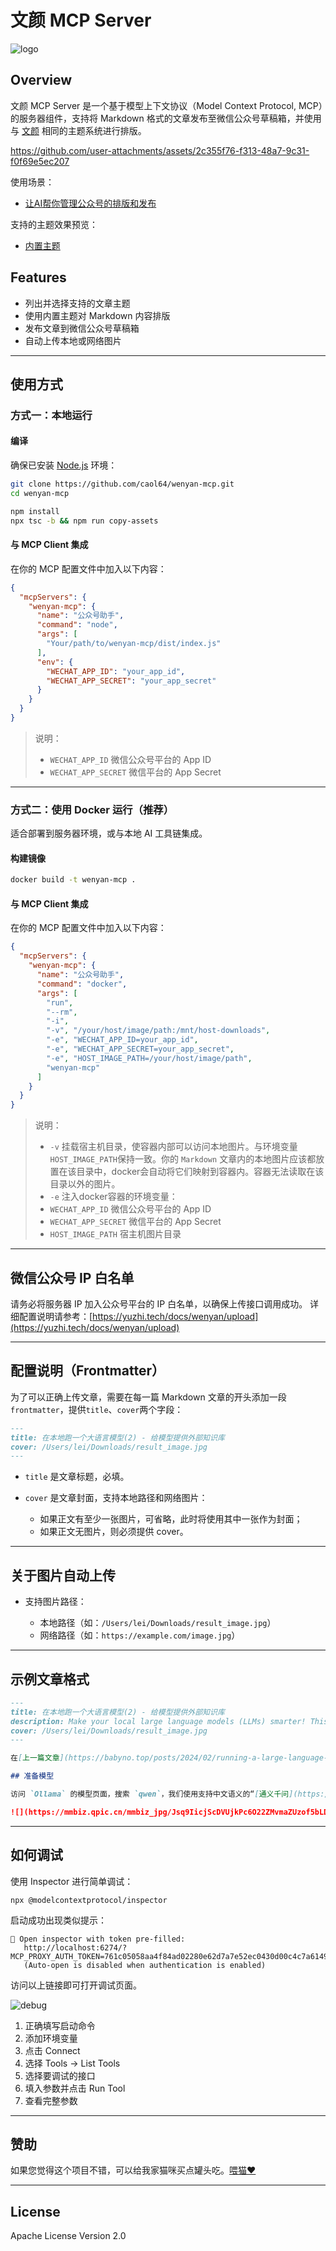 # 文颜 MCP Server

![logo](data/wenyan-mcp.png)

## Overview

文颜 MCP Server 是一个基于模型上下文协议（Model Context Protocol, MCP）的服务器组件，支持将 Markdown 格式的文章发布至微信公众号草稿箱，并使用与 [文颜](https://yuzhi.tech/wenyan) 相同的主题系统进行排版。

https://github.com/user-attachments/assets/2c355f76-f313-48a7-9c31-f0f69e5ec207

使用场景：

- [让AI帮你管理公众号的排版和发布](https://babyno.top/posts/2025/06/let-ai-help-you-manage-your-gzh-layout-and-publishing/)

支持的主题效果预览：

- [内置主题](https://yuzhi.tech/docs/wenyan/theme)

## Features

- 列出并选择支持的文章主题
- 使用内置主题对 Markdown 内容排版
- 发布文章到微信公众号草稿箱
- 自动上传本地或网络图片

---

## 使用方式

### 方式一：本地运行

#### 编译

确保已安装 [Node.js](https://nodejs.org/) 环境：

```bash
git clone https://github.com/caol64/wenyan-mcp.git
cd wenyan-mcp

npm install
npx tsc -b && npm run copy-assets
```

#### 与 MCP Client 集成

在你的 MCP 配置文件中加入以下内容：

```json
{
  "mcpServers": {
    "wenyan-mcp": {
      "name": "公众号助手",
      "command": "node",
      "args": [
        "Your/path/to/wenyan-mcp/dist/index.js"
      ],
      "env": {
        "WECHAT_APP_ID": "your_app_id",
        "WECHAT_APP_SECRET": "your_app_secret"
      }
    }
  }
}
```

> 说明：
>
> * `WECHAT_APP_ID` 微信公众号平台的 App ID
> * `WECHAT_APP_SECRET` 微信平台的 App Secret

---

### 方式二：使用 Docker 运行（推荐）

适合部署到服务器环境，或与本地 AI 工具链集成。

#### 构建镜像

```bash
docker build -t wenyan-mcp .
```

#### 与 MCP Client 集成

在你的 MCP 配置文件中加入以下内容：

```json
{
  "mcpServers": {
    "wenyan-mcp": {
      "name": "公众号助手",
      "command": "docker",
      "args": [
        "run",
        "--rm",
        "-i",
        "-v", "/your/host/image/path:/mnt/host-downloads",
        "-e", "WECHAT_APP_ID=your_app_id",
        "-e", "WECHAT_APP_SECRET=your_app_secret",
        "-e", "HOST_IMAGE_PATH=/your/host/image/path",
        "wenyan-mcp"
      ]
    }
  }
}
```

> 说明：
>
> * `-v` 挂载宿主机目录，使容器内部可以访问本地图片。与环境变量`HOST_IMAGE_PATH`保持一致。你的 `Markdown` 文章内的本地图片应该都放置在该目录中，docker会自动将它们映射到容器内。容器无法读取在该目录以外的图片。
> * `-e` 注入docker容器的环境变量：
> * `WECHAT_APP_ID` 微信公众号平台的 App ID
> * `WECHAT_APP_SECRET` 微信平台的 App Secret
> * `HOST_IMAGE_PATH` 宿主机图片目录

---

## 微信公众号 IP 白名单

请务必将服务器 IP 加入公众号平台的 IP 白名单，以确保上传接口调用成功。
详细配置说明请参考：[https://yuzhi.tech/docs/wenyan/upload](https://yuzhi.tech/docs/wenyan/upload)

---

## 配置说明（Frontmatter）

为了可以正确上传文章，需要在每一篇 Markdown 文章的开头添加一段`frontmatter`，提供`title`、`cover`两个字段：

```md
---
title: 在本地跑一个大语言模型(2) - 给模型提供外部知识库
cover: /Users/lei/Downloads/result_image.jpg
---
```

* `title` 是文章标题，必填。
* `cover` 是文章封面，支持本地路径和网络图片：

  * 如果正文有至少一张图片，可省略，此时将使用其中一张作为封面；
  * 如果正文无图片，则必须提供 cover。

---

## 关于图片自动上传

* 支持图片路径：

  * 本地路径（如：`/Users/lei/Downloads/result_image.jpg`）
  * 网络路径（如：`https://example.com/image.jpg`）

---

## 示例文章格式

```md
---
title: 在本地跑一个大语言模型(2) - 给模型提供外部知识库
description: Make your local large language models (LLMs) smarter! This guide shows how to use LangChain and RAG to let them retrieve data from external knowledge bases, improving answer accuracy.
cover: /Users/lei/Downloads/result_image.jpg
---

在[上一篇文章](https://babyno.top/posts/2024/02/running-a-large-language-model-locally/)中，我们展示了如何在本地运行大型语言模型。本篇将介绍如何让模型从外部知识库中检索定制数据，提升答题准确率，让它看起来更“智能”。

## 准备模型

访问 `Ollama` 的模型页面，搜索 `qwen`，我们使用支持中文语义的“[通义千问](https://ollama.com/library/qwen:7b)”模型进行实验。

![](https://mmbiz.qpic.cn/mmbiz_jpg/Jsq9IicjScDVUjkPc6O22ZMvmaZUzof5bLDjMyLg2HeAXd0icTvlqtL7oiarSlOicTtiaiacIxpVOV1EeMKl96PhRPPw/640?wx_fmt=jpeg)
```

---

## 如何调试

使用 Inspector 进行简单调试：

```
npx @modelcontextprotocol/inspector
```

启动成功出现类似提示：

```
🔗 Open inspector with token pre-filled:
   http://localhost:6274/?MCP_PROXY_AUTH_TOKEN=761c05058aa4f84ad02280e62d7a7e52ec0430d00c4c7a61492cca59f9eac299
   (Auto-open is disabled when authentication is enabled)
```

访问以上链接即可打开调试页面。

![debug](data/1.jpg)

1. 正确填写启动命令
2. 添加环境变量
3. 点击 Connect
4. 选择 Tools -> List Tools
5. 选择要调试的接口
6. 填入参数并点击 Run Tool
7. 查看完整参数

---

## 赞助

如果您觉得这个项目不错，可以给我家猫咪买点罐头吃。[喂猫❤️](https://yuzhi.tech/sponsor)

---

## License

Apache License Version 2.0

